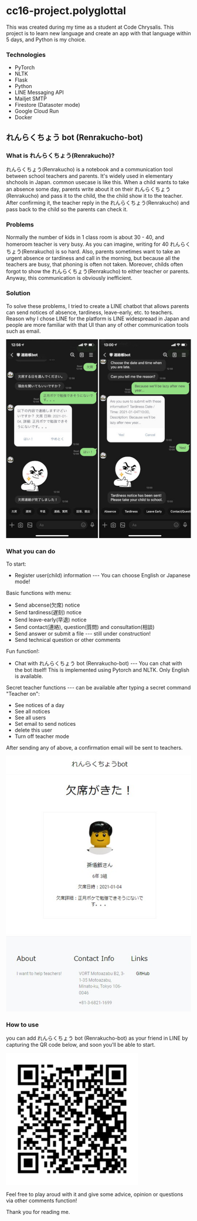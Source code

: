 # cc16-project.polyglottal

This was created during my time as a student at Code Chrysalis.
This project is to learn new language and create an app with that language within 5 days,
and Python is my choice.

### Technologies

- PyTorch
- NLTK
- Flask
- Python
- LINE Messaging API
- Mailjet SMTP
- Firestore (Datasoter mode)
- Google Cloud Run
- Docker

## れんらくちょう bot (Renrakucho-bot)

### What is れんらくちょう(Renrakucho)?

れんらくちょう(Renrakucho) is a notebook and a communication tool between school teachers and parents. It's widely used in elementary shchools in Japan.
common usecase is like this. When a child wants to take an absence some day, parents write about it on their れんらくちょう(Renrakucho) and pass it to the child, the the child show it to the teacher. After confirming it, the teacher reply in the れんらくちょう(Renrakucho) and pass back to the child so the parents can check it.

### Problems

Normally the number of kids in 1 class room is about 30 - 40, and homeroom teacher is very busy. As you can imagine, writing for 40 れんらくちょう(Renrakucho) is so hard. Also, parents sometimes want to take an urgent absence or tardiness and call in the morning, but because all the teachers are busy, that phoning is often not taken. Moreover, childs often forgot to show the れんらくちょう(Renrakucho) to either teacher or parents. Anyway, this communication is obviously inefficient.

### Solution

To solve these problems, I tried to create a LINE chatbot that allows parents can send notices of absence, tardiness, leave-early, etc. to teachers. Reason why I chose LINE for the platform is LINE widespreaad in Japan and people are more familiar with that UI than any of other communication tools such as email.

![screen_shot](./images/screen_shot.jpg)

### What you can do

To start:

- Register user(child) information --- You can choose English or Japanese mode!

Basic functions with menu:

- Send abcense(欠席) notice
- Send tardiness(遅刻) notice
- Send leave-early(早退) notice
- Send contact(連絡), question(質問) and consultation(相談)
- Send answer or submit a file --- still under construction!
- Send technical question or other comments

Fun function!:

- Chat with れんらくちょう bot (Renrakucho-bot) --- You can chat with the bot itself! This is implemented using Pytorch and NLTK. Only English is available.

Secret teacher functions --- can be available after typing a secret command "Teacher on":

- See notices of a day
- See all notices
- See all users
- Set email to send notices
- delete this user
- Turn off teacher mode

After sending any of above, a confirmation email will be sent to teachers.

![email](./images/email_sample.jpg)

### How to use

you can add れんらくちょう bot (Renrakucho-bot) as your friend in LINE by capturing the QR code below, and soon you'll be able to start.

![qr](./images/qr_code.png)

Feel free to play aroud with it and give some advice, opinion or questions via other comments function!

Thank you for reading me.
